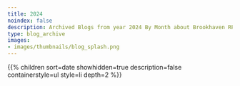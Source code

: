 ```yaml
---
title: 2024
noindex: false
description: Archived Blogs from year 2024 By Month about Brookhaven RP Updates, exciting news, and new findings
type: blog_archive
images:
- images/thumbnails/blog_splash.png
---
```




{{% children sort=date showhidden=true description=false containerstyle=ul style=li  depth=2 %}}
